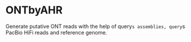 # ONTbyAHR
Generate putative ONT reads with the help of query`s assemblies, query`s PacBio HiFi reads and reference genome.
